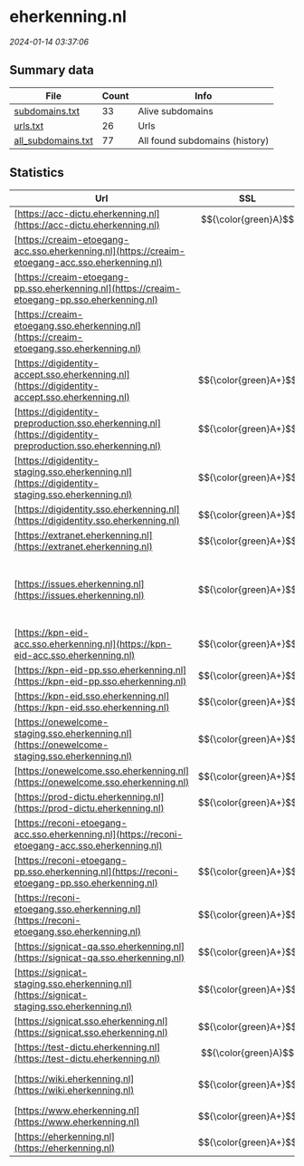 # eherkenning.nl
*2024-01-14 03:37:06*
## Summary data
| File       | Count | Info |
|------------|-------|------|
|[subdomains.txt](/data/eherkenning.nl/subdomains.txt)|33|Alive subdomains|
|[urls.txt](/data/eherkenning.nl/urls.txt)|26|Urls|
|[all_subdomains.txt](/data/eherkenning.nl/all_subdomains.txt)|77|All found subdomains (history)|
## Statistics
| Url | SSL | Server | Cookie | HSTS | CSP | XFO | XXP | RP | Tech |Title |
|------------|-------|------|------|------|------|------|------|------|------|------|
|[https://acc-dictu.eherkenning.nl](https://acc-dictu.eherkenning.nl)| $${\color{green}A}$$ |nginx| | | | | | :white_check_mark: |Basic Nginx|401 Authorizatio...|
|[https://creaim-etoegang-acc.sso.eherkenning.nl](https://creaim-etoegang-acc.sso.eherkenning.nl)| |Apache| | | | | | :white_check_mark: |Apache HTTP Server HSTS|KPN IDentity Ser...|
|[https://creaim-etoegang-pp.sso.eherkenning.nl](https://creaim-etoegang-pp.sso.eherkenning.nl)| |Apache| | | | | | :white_check_mark: |Apache HTTP Server HSTS|KPN IDentity Ser...|
|[https://creaim-etoegang.sso.eherkenning.nl](https://creaim-etoegang.sso.eherkenning.nl)| |Apache| | | | | | :white_check_mark: |Apache HTTP Server HSTS|KPN IDentity Ser...|
|[https://digidentity-accept.sso.eherkenning.nl](https://digidentity-accept.sso.eherkenning.nl)| $${\color{green}A+}$$ || | | | | | :white_check_mark: |HSTS||
|[https://digidentity-preproduction.sso.eherkenning.nl](https://digidentity-preproduction.sso.eherkenning.nl)| $${\color{green}A+}$$ || | | | | | :white_check_mark: |HSTS||
|[https://digidentity-staging.sso.eherkenning.nl](https://digidentity-staging.sso.eherkenning.nl)| $${\color{green}A+}$$ || | | | | | :white_check_mark: |HSTS||
|[https://digidentity.sso.eherkenning.nl](https://digidentity.sso.eherkenning.nl)| $${\color{green}A+}$$ || | | | | | :white_check_mark: |HSTS||
|[https://extranet.eherkenning.nl](https://extranet.eherkenning.nl)| $${\color{green}A+}$$ || |:white_check_mark: | | | | :white_check_mark: |HSTS|404 Not Found|
|[https://issues.eherkenning.nl](https://issues.eherkenning.nl)| $${\color{green}A+}$$ |Apache/2.4.34 (R...|:white_check_mark: |:white_check_mark: |:warning: | :white_check_mark: | | :white_check_mark: |Apache HTTP Server:2.4.34 HSTS OpenSSL:1.0.2k PHP:7.3.33 Red Hat|302 Found|
|[https://kpn-eid-acc.sso.eherkenning.nl](https://kpn-eid-acc.sso.eherkenning.nl)| $${\color{green}A+}$$ |Apache| |:white_check_mark: | | :white_check_mark: | :white_check_mark: | :white_check_mark: |Apache HTTP Server HSTS|KPN IDentity Ser...|
|[https://kpn-eid-pp.sso.eherkenning.nl](https://kpn-eid-pp.sso.eherkenning.nl)| $${\color{green}A+}$$ |Apache| |:white_check_mark: | :white_check_mark:| :white_check_mark: | :white_check_mark: | :white_check_mark: |Apache HTTP Server HSTS|KPN IDentity Ser...|
|[https://kpn-eid.sso.eherkenning.nl](https://kpn-eid.sso.eherkenning.nl)| $${\color{green}A+}$$ |Apache| |:white_check_mark: | :white_check_mark:| :white_check_mark: | :white_check_mark: | :white_check_mark: |Apache HTTP Server HSTS|KPN IDentity Ser...|
|[https://onewelcome-staging.sso.eherkenning.nl](https://onewelcome-staging.sso.eherkenning.nl)| $${\color{green}A+}$$ || |:white_check_mark: | | | | :white_check_mark: |HSTS||
|[https://onewelcome.sso.eherkenning.nl](https://onewelcome.sso.eherkenning.nl)| $${\color{green}A+}$$ || |:white_check_mark: | | | | :white_check_mark: |HSTS||
|[https://prod-dictu.eherkenning.nl](https://prod-dictu.eherkenning.nl)| $${\color{green}A+}$$ |nginx| |:white_check_mark: | | | | :white_check_mark: |Basic HSTS Nginx|401 Authorizatio...|
|[https://reconi-etoegang-acc.sso.eherkenning.nl](https://reconi-etoegang-acc.sso.eherkenning.nl)| |Apache| |:white_check_mark: | | :white_check_mark: | :white_check_mark: | :white_check_mark: |Apache HTTP Server HSTS|Test Page for th...|
|[https://reconi-etoegang-pp.sso.eherkenning.nl](https://reconi-etoegang-pp.sso.eherkenning.nl)| $${\color{green}A+}$$ |Apache| |:white_check_mark: | :white_check_mark:| :white_check_mark: | :white_check_mark: | :white_check_mark: |Apache HTTP Server HSTS|Reconi IDentity...|
|[https://reconi-etoegang.sso.eherkenning.nl](https://reconi-etoegang.sso.eherkenning.nl)| $${\color{green}A+}$$ |Apache| |:white_check_mark: | :white_check_mark:| :white_check_mark: | :white_check_mark: | :white_check_mark: |Apache HTTP Server HSTS|CreAim IDentity...|
|[https://signicat-qa.sso.eherkenning.nl](https://signicat-qa.sso.eherkenning.nl)| $${\color{green}A+}$$ || |:white_check_mark: | | | | :white_check_mark: |HSTS||
|[https://signicat-staging.sso.eherkenning.nl](https://signicat-staging.sso.eherkenning.nl)| $${\color{green}A+}$$ || |:white_check_mark: | | | | :white_check_mark: |HSTS||
|[https://signicat.sso.eherkenning.nl](https://signicat.sso.eherkenning.nl)| $${\color{green}A+}$$ || |:white_check_mark: | | | | :white_check_mark: |HSTS||
|[https://test-dictu.eherkenning.nl](https://test-dictu.eherkenning.nl)| $${\color{green}A}$$ |nginx| | | | | | :white_check_mark: |Basic Nginx|401 Authorizatio...|
|[https://wiki.eherkenning.nl](https://wiki.eherkenning.nl)| $${\color{green}A+}$$ || |:white_check_mark: | :white_check_mark:| :white_check_mark: | :white_check_mark: | :white_check_mark: |Atlassian Confluence HSTS Java||
|[https://www.eherkenning.nl](https://www.eherkenning.nl)| $${\color{green}A+}$$ |nginx| |:white_check_mark: | :white_check_mark:| :white_check_mark: | :white_check_mark: | :white_check_mark: |Drupal:10 HSTS Nginx PHP|Redirecting to h...|
|[https://eherkenning.nl](https://eherkenning.nl)| $${\color{green}A+}$$ |nginx| |:white_check_mark: | :white_check_mark:| :white_check_mark: | :white_check_mark: | :white_check_mark: |Drupal:10 HSTS Nginx PHP|Redirecting to h...|